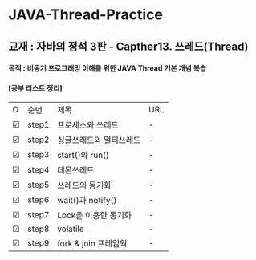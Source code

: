 # JAVA-Thread-Practice

## 교재 : 자바의 정석 3판 - Capther13. 쓰레드(Thread)
#### 목적 : 비동기 프로그래밍 이해를 위한 JAVA Thread 기본 개념 복습

#### [공부 리스트 정리]
| | | | |
|-|-|-|-|
|O|순번|제목|URL|
|&#9745;|step1|프로세스와 쓰레드|-|
|&#9745;|step2|싱글쓰레드와 멀티쓰레드|-|
|&#9745;|step3|start()와 run()|-|
|&#9745;|step4|데몬쓰레드|-|
|&#9745;|step5|쓰레드의 동기화|-|
|&#9745;|step6|wait()과 notify()|-|
|&#9745;|step7|Lock을 이용한 동기화|-|
|&#9745;|step8|volatile|-|
|&#9745;|step9|fork & join 프레임웍|-|
